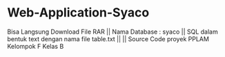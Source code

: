 # Web-Application-Syaco

Bisa Langsung Download File RAR	|| Nama Database : syaco || SQL dalam bentuk text dengan nama file table.txt || 
|| Source Code proyek PPLAM Kelompok F Kelas B
